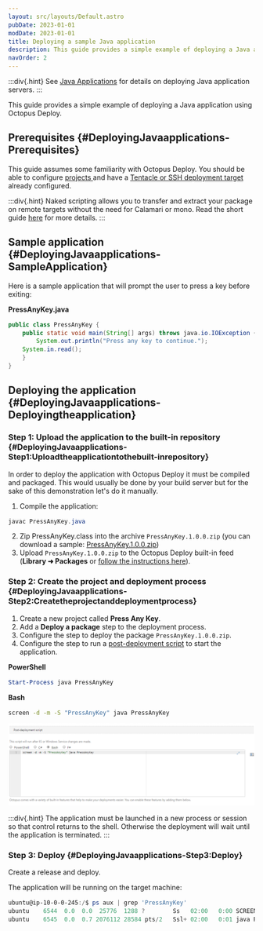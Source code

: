 ```yaml
---
layout: src/layouts/Default.astro
pubDate: 2023-01-01
modDate: 2023-01-01
title: Deploying a sample Java application
description: This guide provides a simple example of deploying a Java application with Octopus Deploy.
navOrder: 2
---
```


:::div{.hint}
See [Java Applications](/docs/deployments/java) for details on deploying Java application servers.
:::

This guide provides a simple example of deploying a Java application using Octopus Deploy.

## Prerequisites {#DeployingJavaapplications-Prerequisites}

This guide assumes some familiarity with Octopus Deploy.  You should be able to configure [projects ](/docs/projects/)and have a [Tentacle or SSH deployment target](/docs/infrastructure) already configured.

:::div{.hint}
Naked scripting allows you to transfer and extract your package on remote targets without the need for Calamari or mono. Read the short guide [here](/docs/deployments/custom-scripts) for more details.
:::

## Sample application {#DeployingJavaapplications-SampleApplication}

Here is a sample application that will prompt the user to press a key before exiting:

**PressAnyKey.java**

```java
public class PressAnyKey {
    public static void main(String[] args) throws java.io.IOException {
        System.out.println("Press any key to continue.");
	System.in.read();
    }
}
```

## Deploying the application {#DeployingJavaapplications-Deployingtheapplication}

### Step 1: Upload the application to the built-in repository {#DeployingJavaapplications-Step1:Uploadtheapplicationtothebuilt-inrepository}

In order to deploy the application with Octopus Deploy it must be compiled and packaged. This would usually be done by your build server but for the sake of this demonstration let's do it manually.

1. Compile the application:

```powershell
javac PressAnyKey.java
```
2. Zip PressAnyKey.class into the archive `PressAnyKey.1.0.0.zip` (you can download a sample: [PressAnyKey.1.0.0.zip](https://download.octopusdeploy.com/demo/PressAnyKey.1.0.0.zip))
3. Upload `PressAnyKey.1.0.0.zip` to the Octopus Deploy built-in feed (**Library ➜ Packages** or [follow the instructions here](/docs/packaging-applications/package-repositories/built-in-repository/#pushing-packages-to-the-built-in-repository)).

### Step 2: Create the project and deployment process {#DeployingJavaapplications-Step2:Createtheprojectanddeploymentprocess}

1. Create a new project called **Press Any Key**.
2. Add a **Deploy a package** step to the deployment process.
3. Configure the step to deploy the package `PressAnyKey.1.0.0.zip`.
4. Configure the step to run a [post-deployment script](/docs/deployments/custom-scripts) to start the application.

**PowerShell**

```powershell
Start-Process java PressAnyKey
```

**Bash**

```bash
screen -d -m -S "PressAnyKey" java PressAnyKey
```

![](/docs/deployments/java/5866219.png "width=500")

:::div{.hint}
The application must be launched in a new process or session so that control returns to the shell. Otherwise the deployment will wait until the application is terminated.
:::

### Step 3: Deploy {#DeployingJavaapplications-Step3:Deploy}

Create a release and deploy.

The application will be running on the target machine:

```powershell
ubuntu@ip-10-0-0-245:/$ ps aux | grep 'PressAnyKey'
ubuntu    6544  0.0  0.0  25776  1288 ?        Ss   02:00   0:00 SCREEN -d -m -s PressAnyKey java PressAnyKey
ubuntu    6545  0.0  0.7 2076112 28584 pts/2   Ssl+ 02:00   0:01 java PressAnyKey
```
